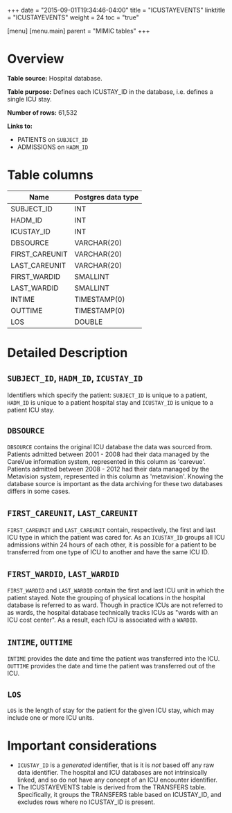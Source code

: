+++
date = "2015-09-01T19:34:46-04:00"
title = "ICUSTAYEVENTS"
linktitle = "ICUSTAYEVENTS"
weight = 24
toc = "true"

[menu]
  [menu.main]
    parent = "MIMIC tables"
+++


# Overview

**Table source:** Hospital database.

**Table purpose:** Defines each ICUSTAY\_ID in the database, i.e. defines a single ICU stay.

**Number of rows:** 61,532

**Links to:**

* PATIENTS on `SUBJECT_ID`
* ADMISSIONS on `HADM_ID`

# Table columns

Name | Postgres data type 
---- | ---- 
SUBJECT\_ID | INT
HADM\_ID | INT
ICUSTAY\_ID | INT
DBSOURCE | VARCHAR(20)
FIRST\_CAREUNIT | VARCHAR(20)
LAST\_CAREUNIT | VARCHAR(20)
FIRST\_WARDID | SMALLINT
LAST\_WARDID | SMALLINT
INTIME | TIMESTAMP(0)
OUTTIME | TIMESTAMP(0)
LOS | DOUBLE | PRECISION
	
# Detailed Description

## `SUBJECT_ID`, `HADM_ID`, `ICUSTAY_ID`

Identifiers which specify the patient: `SUBJECT_ID` is unique to a patient, `HADM_ID` is unique to a patient hospital stay and `ICUSTAY_ID` is unique to a patient ICU stay.

## `DBSOURCE`

`DBSOURCE` contains the original ICU database the data was sourced from. Patients admitted between 2001 - 2008 had their data managed by the CareVue information system, represented in this column as 'carevue'. Patients admitted between 2008 - 2012 had their data managed by the Metavision system, represented in this column as 'metavision'. Knowing the database source is important as the data archiving for these two databases differs in some cases.

## `FIRST_CAREUNIT`, `LAST_CAREUNIT`

`FIRST_CAREUNIT` and `LAST_CAREUNIT` contain, respectively, the first and last ICU type in which the patient was cared for. As an `ICUSTAY_ID` groups all ICU admissions within 24 hours of each other, it is possible for a patient to be transferred from one type of ICU to another and have the same ICU ID.

## `FIRST_WARDID`, `LAST_WARDID`

`FIRST_WARDID` and `LAST_WARDID` contain the first and last ICU unit in which the patient stayed. Note the grouping of physical locations in the hospital database is referred to as ward. Though in practice ICUs are not referred to as wards, the hospital database technically tracks ICUs as "wards with an ICU cost center". As a result, each ICU is associated with a `WARDID`.

## `INTIME`, `OUTTIME`

`INTIME` provides the date and time the patient was transferred into the ICU. `OUTTIME` provides the date and time the patient was transferred out of the ICU.

## `LOS`

`LOS` is the length of stay for the patient for the given ICU stay, which may include one or more ICU units.

# Important considerations

* `ICUSTAY_ID` is a *generated* identifier, that is it is *not* based off any raw data identifier. The hospital and ICU databases are not intrinsically linked, and so do not have any concept of an ICU encounter identifier.
* The ICUSTAYEVENTS table is derived from the TRANSFERS table. Specifically, it groups the TRANSFERS table based on ICUSTAY\_ID, and excludes rows where no ICUSTAY\_ID is present.